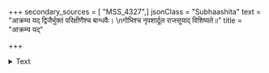 +++
secondary_sources = [ "MSS_4327",]
jsonClass = "Subhaashita"
text = "आक्रम्य यद् द्विजैर्भुक्तं परिक्षीणैश्च बान्धवैः।  \nगोभिश्च नृपशार्दूल राजसूयाद् विशिष्यते॥"
title = "आक्रम्य यद्"

+++

<details><summary>Text</summary>

आक्रम्य यद् द्विजैर्भुक्तं परिक्षीणैश्च बान्धवैः।  
गोभिश्च नृपशार्दूल राजसूयाद् विशिष्यते॥
</details>
